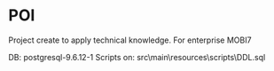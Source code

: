 # POI
Project create to apply technical knowledge. For enterprise MOBI7

DB: postgresql-9.6.12-1
Scripts on: src\main\resources\scripts\DDL.sql
